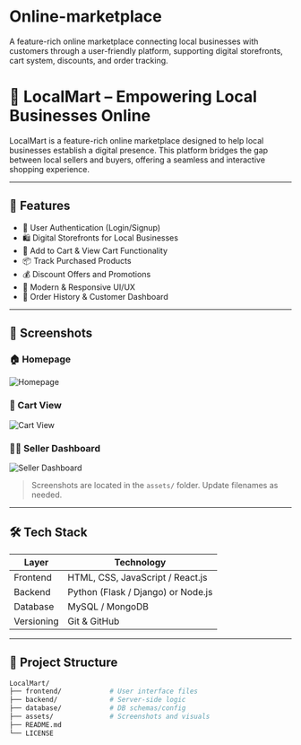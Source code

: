 # Online-marketplace
A feature-rich online marketplace connecting local businesses with customers through a user-friendly platform, supporting digital storefronts, cart system, discounts, and order tracking.
# 🛒 LocalMart – Empowering Local Businesses Online

LocalMart is a feature-rich online marketplace designed to help local businesses establish a digital presence. This platform bridges the gap between local sellers and buyers, offering a seamless and interactive shopping experience.

---

## 🚀 Features

- 🔐 User Authentication (Login/Signup)
- 🛍️ Digital Storefronts for Local Businesses
- 🛒 Add to Cart & View Cart Functionality
- 📦 Track Purchased Products
- 💰 Discount Offers and Promotions
- 🎨 Modern & Responsive UI/UX
- 🧾 Order History & Customer Dashboard

---

## 📸 Screenshots

### 🏠 Homepage  
![Homepage](assets/homepage.png)

### 🛒 Cart View  
![Cart View](assets/cart_view.png)

### 🧑‍💼 Seller Dashboard  
![Seller Dashboard](assets/seller_dashboard.png)

> Screenshots are located in the `assets/` folder. Update filenames as needed.

---

## 🛠️ Tech Stack

| Layer       | Technology       |
|-------------|------------------|
| Frontend    | HTML, CSS, JavaScript / React.js |
| Backend     | Python (Flask / Django) or Node.js |
| Database    | MySQL / MongoDB |
| Versioning  | Git & GitHub |

---

## 📁 Project Structure

```bash
LocalMart/
├── frontend/            # User interface files
├── backend/             # Server-side logic
├── database/            # DB schemas/config
├── assets/              # Screenshots and visuals
├── README.md
└── LICENSE
